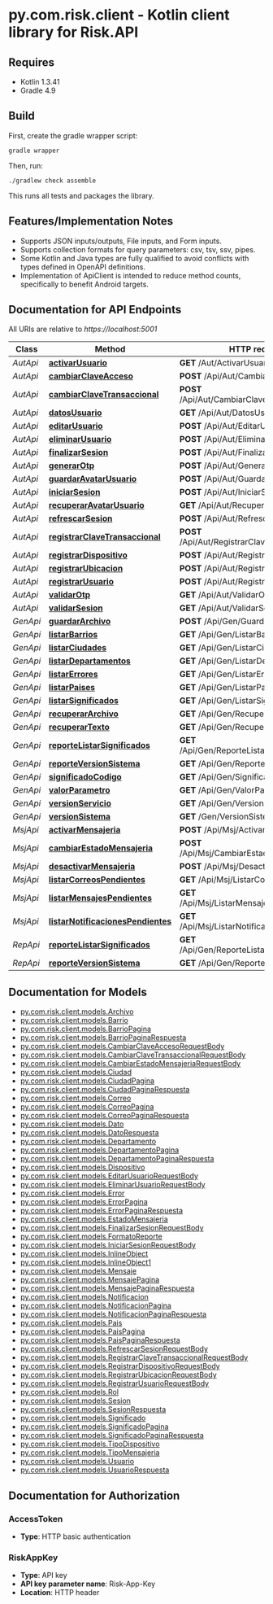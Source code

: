 # py.com.risk.client - Kotlin client library for Risk.API

## Requires

* Kotlin 1.3.41
* Gradle 4.9

## Build

First, create the gradle wrapper script:

```
gradle wrapper
```

Then, run:

```
./gradlew check assemble
```

This runs all tests and packages the library.

## Features/Implementation Notes

* Supports JSON inputs/outputs, File inputs, and Form inputs.
* Supports collection formats for query parameters: csv, tsv, ssv, pipes.
* Some Kotlin and Java types are fully qualified to avoid conflicts with types defined in OpenAPI definitions.
* Implementation of ApiClient is intended to reduce method counts, specifically to benefit Android targets.

<a name="documentation-for-api-endpoints"></a>
## Documentation for API Endpoints

All URIs are relative to *https://localhost:5001*

Class | Method | HTTP request | Description
------------ | ------------- | ------------- | -------------
*AutApi* | [**activarUsuario**](docs/AutApi.md#activarusuario) | **GET** /Aut/ActivarUsuario | ActivarUsuario
*AutApi* | [**cambiarClaveAcceso**](docs/AutApi.md#cambiarclaveacceso) | **POST** /Api/Aut/CambiarClaveAcceso | CambiarClaveAcceso
*AutApi* | [**cambiarClaveTransaccional**](docs/AutApi.md#cambiarclavetransaccional) | **POST** /Api/Aut/CambiarClaveTransaccional | CambiarClaveTransaccional
*AutApi* | [**datosUsuario**](docs/AutApi.md#datosusuario) | **GET** /Api/Aut/DatosUsuario | DatosUsuario
*AutApi* | [**editarUsuario**](docs/AutApi.md#editarusuario) | **POST** /Api/Aut/EditarUsuario | EditarUsuario
*AutApi* | [**eliminarUsuario**](docs/AutApi.md#eliminarusuario) | **POST** /Api/Aut/EliminarUsuario | EliminarUsuario
*AutApi* | [**finalizarSesion**](docs/AutApi.md#finalizarsesion) | **POST** /Api/Aut/FinalizarSesion | FinalizarSesion
*AutApi* | [**generarOtp**](docs/AutApi.md#generarotp) | **POST** /Api/Aut/GenerarOtp | GenerarOtp
*AutApi* | [**guardarAvatarUsuario**](docs/AutApi.md#guardaravatarusuario) | **POST** /Api/Aut/GuardarAvatarUsuario | GuardarAvatarUsuario
*AutApi* | [**iniciarSesion**](docs/AutApi.md#iniciarsesion) | **POST** /Api/Aut/IniciarSesion | IniciarSesion
*AutApi* | [**recuperarAvatarUsuario**](docs/AutApi.md#recuperaravatarusuario) | **GET** /Api/Aut/RecuperarAvatarUsuario | RecuperarAvatarUsuario
*AutApi* | [**refrescarSesion**](docs/AutApi.md#refrescarsesion) | **POST** /Api/Aut/RefrescarSesion | RefrescarSesion
*AutApi* | [**registrarClaveTransaccional**](docs/AutApi.md#registrarclavetransaccional) | **POST** /Api/Aut/RegistrarClaveTransaccional | RegistrarClaveTransaccional
*AutApi* | [**registrarDispositivo**](docs/AutApi.md#registrardispositivo) | **POST** /Api/Aut/RegistrarDispositivo | RegistrarDispositivo
*AutApi* | [**registrarUbicacion**](docs/AutApi.md#registrarubicacion) | **POST** /Api/Aut/RegistrarUbicacion | RegistrarUbicacion
*AutApi* | [**registrarUsuario**](docs/AutApi.md#registrarusuario) | **POST** /Api/Aut/RegistrarUsuario | RegistrarUsuario
*AutApi* | [**validarOtp**](docs/AutApi.md#validarotp) | **GET** /Api/Aut/ValidarOtp | ValidarOtp
*AutApi* | [**validarSesion**](docs/AutApi.md#validarsesion) | **GET** /Api/Aut/ValidarSesion | ValidarSesion
*GenApi* | [**guardarArchivo**](docs/GenApi.md#guardararchivo) | **POST** /Api/Gen/GuardarArchivo | GuardarArchivo
*GenApi* | [**listarBarrios**](docs/GenApi.md#listarbarrios) | **GET** /Api/Gen/ListarBarrios | ListarBarrios
*GenApi* | [**listarCiudades**](docs/GenApi.md#listarciudades) | **GET** /Api/Gen/ListarCiudades | ListarCiudades
*GenApi* | [**listarDepartamentos**](docs/GenApi.md#listardepartamentos) | **GET** /Api/Gen/ListarDepartamentos | ListarDepartamentos
*GenApi* | [**listarErrores**](docs/GenApi.md#listarerrores) | **GET** /Api/Gen/ListarErrores | ListarErrores
*GenApi* | [**listarPaises**](docs/GenApi.md#listarpaises) | **GET** /Api/Gen/ListarPaises | ListarPaises
*GenApi* | [**listarSignificados**](docs/GenApi.md#listarsignificados) | **GET** /Api/Gen/ListarSignificados | ListarSignificados
*GenApi* | [**recuperarArchivo**](docs/GenApi.md#recuperararchivo) | **GET** /Api/Gen/RecuperarArchivo | RecuperarArchivo
*GenApi* | [**recuperarTexto**](docs/GenApi.md#recuperartexto) | **GET** /Api/Gen/RecuperarTexto | RecuperarTexto
*GenApi* | [**reporteListarSignificados**](docs/GenApi.md#reportelistarsignificados) | **GET** /Api/Gen/ReporteListarSignificados | ReporteListarSignificados
*GenApi* | [**reporteVersionSistema**](docs/GenApi.md#reporteversionsistema) | **GET** /Api/Gen/ReporteVersionSistema | ReporteVersionSistema
*GenApi* | [**significadoCodigo**](docs/GenApi.md#significadocodigo) | **GET** /Api/Gen/SignificadoCodigo | SignificadoCodigo
*GenApi* | [**valorParametro**](docs/GenApi.md#valorparametro) | **GET** /Api/Gen/ValorParametro | ValorParametro
*GenApi* | [**versionServicio**](docs/GenApi.md#versionservicio) | **GET** /Api/Gen/VersionServicio | VersionServicio
*GenApi* | [**versionSistema**](docs/GenApi.md#versionsistema) | **GET** /Gen/VersionSistema | VersionSistema
*MsjApi* | [**activarMensajeria**](docs/MsjApi.md#activarmensajeria) | **POST** /Api/Msj/ActivarMensajeria | ActivarMensajeria
*MsjApi* | [**cambiarEstadoMensajeria**](docs/MsjApi.md#cambiarestadomensajeria) | **POST** /Api/Msj/CambiarEstadoMensajeria | CambiarEstadoMensajeria
*MsjApi* | [**desactivarMensajeria**](docs/MsjApi.md#desactivarmensajeria) | **POST** /Api/Msj/DesactivarMensajeria | DesactivarMensajeria
*MsjApi* | [**listarCorreosPendientes**](docs/MsjApi.md#listarcorreospendientes) | **GET** /Api/Msj/ListarCorreosPendientes | ListarCorreosPendientes
*MsjApi* | [**listarMensajesPendientes**](docs/MsjApi.md#listarmensajespendientes) | **GET** /Api/Msj/ListarMensajesPendientes | ListarMensajesPendientes
*MsjApi* | [**listarNotificacionesPendientes**](docs/MsjApi.md#listarnotificacionespendientes) | **GET** /Api/Msj/ListarNotificacionesPendientes | ListarNotificacionesPendientes
*RepApi* | [**reporteListarSignificados**](docs/RepApi.md#reportelistarsignificados) | **GET** /Api/Gen/ReporteListarSignificados | ReporteListarSignificados
*RepApi* | [**reporteVersionSistema**](docs/RepApi.md#reporteversionsistema) | **GET** /Api/Gen/ReporteVersionSistema | ReporteVersionSistema


<a name="documentation-for-models"></a>
## Documentation for Models

 - [py.com.risk.client.models.Archivo](docs/Archivo.md)
 - [py.com.risk.client.models.Barrio](docs/Barrio.md)
 - [py.com.risk.client.models.BarrioPagina](docs/BarrioPagina.md)
 - [py.com.risk.client.models.BarrioPaginaRespuesta](docs/BarrioPaginaRespuesta.md)
 - [py.com.risk.client.models.CambiarClaveAccesoRequestBody](docs/CambiarClaveAccesoRequestBody.md)
 - [py.com.risk.client.models.CambiarClaveTransaccionalRequestBody](docs/CambiarClaveTransaccionalRequestBody.md)
 - [py.com.risk.client.models.CambiarEstadoMensajeriaRequestBody](docs/CambiarEstadoMensajeriaRequestBody.md)
 - [py.com.risk.client.models.Ciudad](docs/Ciudad.md)
 - [py.com.risk.client.models.CiudadPagina](docs/CiudadPagina.md)
 - [py.com.risk.client.models.CiudadPaginaRespuesta](docs/CiudadPaginaRespuesta.md)
 - [py.com.risk.client.models.Correo](docs/Correo.md)
 - [py.com.risk.client.models.CorreoPagina](docs/CorreoPagina.md)
 - [py.com.risk.client.models.CorreoPaginaRespuesta](docs/CorreoPaginaRespuesta.md)
 - [py.com.risk.client.models.Dato](docs/Dato.md)
 - [py.com.risk.client.models.DatoRespuesta](docs/DatoRespuesta.md)
 - [py.com.risk.client.models.Departamento](docs/Departamento.md)
 - [py.com.risk.client.models.DepartamentoPagina](docs/DepartamentoPagina.md)
 - [py.com.risk.client.models.DepartamentoPaginaRespuesta](docs/DepartamentoPaginaRespuesta.md)
 - [py.com.risk.client.models.Dispositivo](docs/Dispositivo.md)
 - [py.com.risk.client.models.EditarUsuarioRequestBody](docs/EditarUsuarioRequestBody.md)
 - [py.com.risk.client.models.EliminarUsuarioRequestBody](docs/EliminarUsuarioRequestBody.md)
 - [py.com.risk.client.models.Error](docs/Error.md)
 - [py.com.risk.client.models.ErrorPagina](docs/ErrorPagina.md)
 - [py.com.risk.client.models.ErrorPaginaRespuesta](docs/ErrorPaginaRespuesta.md)
 - [py.com.risk.client.models.EstadoMensajeria](docs/EstadoMensajeria.md)
 - [py.com.risk.client.models.FinalizarSesionRequestBody](docs/FinalizarSesionRequestBody.md)
 - [py.com.risk.client.models.FormatoReporte](docs/FormatoReporte.md)
 - [py.com.risk.client.models.IniciarSesionRequestBody](docs/IniciarSesionRequestBody.md)
 - [py.com.risk.client.models.InlineObject](docs/InlineObject.md)
 - [py.com.risk.client.models.InlineObject1](docs/InlineObject1.md)
 - [py.com.risk.client.models.Mensaje](docs/Mensaje.md)
 - [py.com.risk.client.models.MensajePagina](docs/MensajePagina.md)
 - [py.com.risk.client.models.MensajePaginaRespuesta](docs/MensajePaginaRespuesta.md)
 - [py.com.risk.client.models.Notificacion](docs/Notificacion.md)
 - [py.com.risk.client.models.NotificacionPagina](docs/NotificacionPagina.md)
 - [py.com.risk.client.models.NotificacionPaginaRespuesta](docs/NotificacionPaginaRespuesta.md)
 - [py.com.risk.client.models.Pais](docs/Pais.md)
 - [py.com.risk.client.models.PaisPagina](docs/PaisPagina.md)
 - [py.com.risk.client.models.PaisPaginaRespuesta](docs/PaisPaginaRespuesta.md)
 - [py.com.risk.client.models.RefrescarSesionRequestBody](docs/RefrescarSesionRequestBody.md)
 - [py.com.risk.client.models.RegistrarClaveTransaccionalRequestBody](docs/RegistrarClaveTransaccionalRequestBody.md)
 - [py.com.risk.client.models.RegistrarDispositivoRequestBody](docs/RegistrarDispositivoRequestBody.md)
 - [py.com.risk.client.models.RegistrarUbicacionRequestBody](docs/RegistrarUbicacionRequestBody.md)
 - [py.com.risk.client.models.RegistrarUsuarioRequestBody](docs/RegistrarUsuarioRequestBody.md)
 - [py.com.risk.client.models.Rol](docs/Rol.md)
 - [py.com.risk.client.models.Sesion](docs/Sesion.md)
 - [py.com.risk.client.models.SesionRespuesta](docs/SesionRespuesta.md)
 - [py.com.risk.client.models.Significado](docs/Significado.md)
 - [py.com.risk.client.models.SignificadoPagina](docs/SignificadoPagina.md)
 - [py.com.risk.client.models.SignificadoPaginaRespuesta](docs/SignificadoPaginaRespuesta.md)
 - [py.com.risk.client.models.TipoDispositivo](docs/TipoDispositivo.md)
 - [py.com.risk.client.models.TipoMensajeria](docs/TipoMensajeria.md)
 - [py.com.risk.client.models.Usuario](docs/Usuario.md)
 - [py.com.risk.client.models.UsuarioRespuesta](docs/UsuarioRespuesta.md)


<a name="documentation-for-authorization"></a>
## Documentation for Authorization

<a name="AccessToken"></a>
### AccessToken

- **Type**: HTTP basic authentication

<a name="RiskAppKey"></a>
### RiskAppKey

- **Type**: API key
- **API key parameter name**: Risk-App-Key
- **Location**: HTTP header

